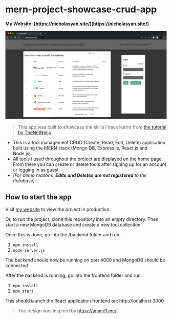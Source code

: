
# mern-project-showcase-crud-app

**My Website: [https://nicholasyan.site/](https://nicholasyan.site/)**

![Preview](https://raw.githubusercontent.com/NY1105/present/main/frontend/public/img/Preview.png)

> This app was built to showcase the skills I have learnt from [the tutorial by TheNetNinja](https://www.youtube.com/playlist?list=PL4cUxeGkcC9iJ_KkrkBZWZRHVwnzLIoUE)

 - This is a tool management CRUD (Create, Read, Edit, Delete) application built using the MERN stack (Mongo DB, Express.js, React.js and Node.js). 
 - All tools I used throughout the project are displayed on the home page. From there you can create or delete tools after signing up for an account or logging in as guest.
 - *(For demo reasons, **Edits and Deletes are not registered** to the database)* 


## How to start the app

Visit [my website](https://nicholasyan.site/) to view the project in production. 

Or, to run the project, clone this repository into an empty directory. Then start a new MongoDB database and create a new tool collection.

Once this is done, go into the /backend folder and run:

1. `npm install` 
2. `node server.js` 

The backend should now be running on port 4000 and MongoDB should be connected 

After the backend is running, go into the frontend folder and run:

1. `npm install` 
2. `npm start` 

This should launch the React application frontend on: http://localhost:3000

> The design was inspired by https://anime1.me/
